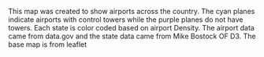 This map was created to show airports across the country.
The cyan planes indicate airports with control towers while the purple planes do not have towers.
Each state is color coded based on airport Density.
The airport data came from data.gov and the state data came from Mike Bostock OF D3. The base map is from leaflet
